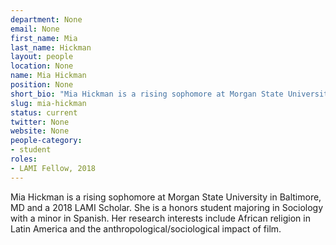 ```yaml
---
department: None
email: None
first_name: Mia
last_name: Hickman
layout: people
location: None
name: Mia Hickman
position: None
short_bio: "Mia Hickman is a rising sophomore at Morgan State University in Baltimore, MD and a 2018 LAMI Scholar."
slug: mia-hickman
status: current
twitter: None
website: None
people-category:
- student
roles:
- LAMI Fellow, 2018
---
```

Mia Hickman is a rising sophomore at Morgan State University in Baltimore, MD and a 2018 LAMI Scholar. She is a honors student majoring in Sociology with a minor in Spanish. Her research interests include African religion in Latin America and the anthropological/sociological impact of film.
